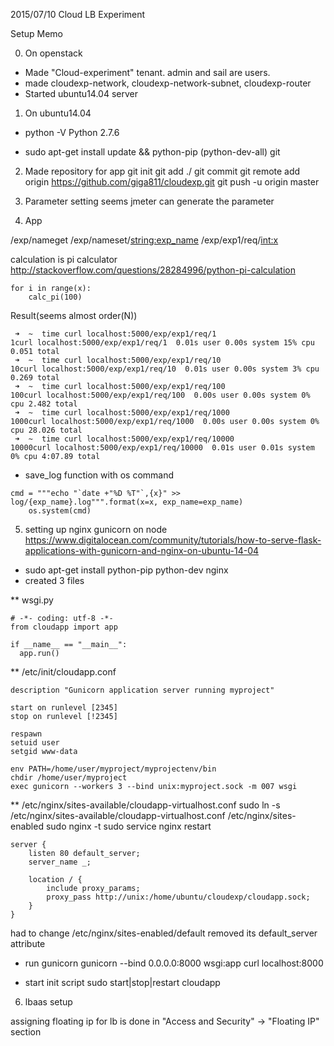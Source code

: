 2015/07/10
Cloud LB Experiment

Setup Memo

0. On openstack
* Made "Cloud-experiment" tenant. admin and sail are users.
* made cloudexp-network, cloudexp-network-subnet, cloudexp-router
* Started ubuntu14.04 server

1. On ubuntu14.04
* python -V
Python 2.7.6

* sudo apt-get install update && python-pip (python-dev-all) git

2. Made repository for app
git init
git add ./
git commit
git remote add origin https://github.com/giga811/cloudexp.git
git push -u origin master

3. Parameter setting
seems jmeter can generate the parameter

4. App

/exp/nameget
/exp/nameset/<string:exp_name>
/exp/exp1/req/<int:x>

calculation is pi calculator
http://stackoverflow.com/questions/28284996/python-pi-calculation
```
for i in range(x):
    calc_pi(100)
```
Result(seems almost order(N))
```
 ➜  ~  time curl localhost:5000/exp/exp1/req/1
1curl localhost:5000/exp/exp1/req/1  0.01s user 0.00s system 15% cpu 0.051 total
 ➜  ~  time curl localhost:5000/exp/exp1/req/10
10curl localhost:5000/exp/exp1/req/10  0.01s user 0.00s system 3% cpu 0.269 total
 ➜  ~  time curl localhost:5000/exp/exp1/req/100
100curl localhost:5000/exp/exp1/req/100  0.00s user 0.00s system 0% cpu 2.482 total
 ➜  ~  time curl localhost:5000/exp/exp1/req/1000
1000curl localhost:5000/exp/exp1/req/1000  0.00s user 0.00s system 0% cpu 28.026 total
 ➜  ~  time curl localhost:5000/exp/exp1/req/10000
10000curl localhost:5000/exp/exp1/req/10000  0.01s user 0.01s system 0% cpu 4:07.89 total
```

* save_log function with os command
```
cmd = """echo "`date +"%D %T"`,{x}" >> log/{exp_name}.log""".format(x=x, exp_name=exp_name)
    os.system(cmd)
```

5. setting up nginx gunicorn on node
https://www.digitalocean.com/community/tutorials/how-to-serve-flask-applications-with-gunicorn-and-nginx-on-ubuntu-14-04

* sudo apt-get install python-pip python-dev nginx
* created 3 files

** wsgi.py
```
# -*- coding: utf-8 -*-
from cloudapp import app

if __name__ == "__main__":
  app.run()

```

** /etc/init/cloudapp.conf
```
description "Gunicorn application server running myproject"

start on runlevel [2345]
stop on runlevel [!2345]

respawn
setuid user
setgid www-data

env PATH=/home/user/myproject/myprojectenv/bin
chdir /home/user/myproject
exec gunicorn --workers 3 --bind unix:myproject.sock -m 007 wsgi
```

** /etc/nginx/sites-available/cloudapp-virtualhost.conf
sudo ln -s /etc/nginx/sites-available/cloudapp-virtualhost.conf /etc/nginx/sites-enabled
sudo nginx -t
sudo service nginx restart
```
server {
    listen 80 default_server;
    server_name _;

    location / {
        include proxy_params;
        proxy_pass http://unix:/home/ubuntu/cloudexp/cloudapp.sock;
    }
}
```
had to change /etc/nginx/sites-enabled/default
removed its default_server attribute

* run gunicorn
gunicorn --bind 0.0.0.0:8000 wsgi:app
curl localhost:8000

* start init script
sudo start|stop|restart cloudapp

6. lbaas setup

assigning floating ip for lb is done in "Access and Security" -> "Floating IP" section
